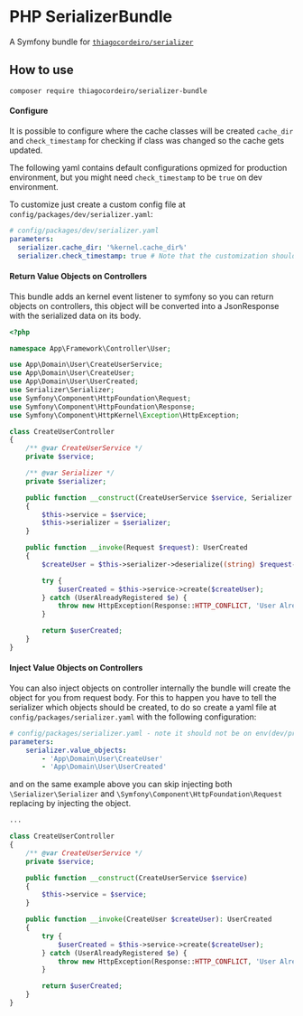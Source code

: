 # PHP SerializerBundle

A Symfony bundle for [`thiagocordeiro/serializer`](https://github.com/thiagocordeiro/serializer)

## How to use

```
composer require thiagocordeiro/serializer-bundle
```

#### Configure
It is possible to configure where the cache classes will be created `cache_dir` and `check_timestamp` for checking if class was changed so the cache gets updated.

The following yaml contains default configurations opmized for production environment, but you might need `check_timestamp` to be `true` on dev environment.

To customize just create a custom config file at `config/packages/dev/serializer.yaml`:
```yaml
# config/packages/dev/serializer.yaml
parameters:
  serializer.cache_dir: '%kernel.cache_dir%'
  serializer.check_timestamp: true # Note that the customization should be only on dev env folder
```

#### Return Value Objects on Controllers
This bundle adds an kernel event listener to symfony so you can return objects on controllers, this object will be converted into a JsonResponse with the serialized data on its body.

```php
<?php

namespace App\Framework\Controller\User;

use App\Domain\User\CreateUserService;
use App\Domain\User\CreateUser;
use App\Domain\User\UserCreated;
use Serializer\Serializer;
use Symfony\Component\HttpFoundation\Request;
use Symfony\Component\HttpFoundation\Response;
use Symfony\Component\HttpKernel\Exception\HttpException;

class CreateUserController
{
    /** @var CreateUserService */
    private $service;

    /** @var Serializer */
    private $serializer;

    public function __construct(CreateUserService $service, Serializer $serializer)
    {
        $this->service = $service;
        $this->serializer = $serializer;
    }

    public function __invoke(Request $request): UserCreated
    {
        $createUser = $this->serializer->deserialize((string) $request->getContent(), CreateUser::class);

        try {
            $userCreated = $this->service->create($createUser);
        } catch (UserAlreadyRegistered $e) {
            throw new HttpException(Response::HTTP_CONFLICT, 'User Already Registered', $e);
        }

        return $userCreated;
    }
}
```

#### Inject Value Objects on Controllers
You can also inject objects on controller internally the bundle will create the object for you from request body.
For this to happen you have to tell the serializer which objects should be created,
to do so create a yaml file at `config/packages/serializer.yaml` with the following configuration:
```yaml
# config/packages/serializer.yaml - note it should not be on env(dev/prod) folder)
parameters:
    serializer.value_objects:
        - 'App\Domain\User\CreateUser'
        - 'App\Domain\User\UserCreated'
```

and on the same example above you can skip injecting both `\Serializer\Serializer` and `\Symfony\Component\HttpFoundation\Request`
replacing by injecting the object.

```php
...

class CreateUserController
{
    /** @var CreateUserService */
    private $service;

    public function __construct(CreateUserService $service)
    {
        $this->service = $service;
    }

    public function __invoke(CreateUser $createUser): UserCreated
    {
        try {
            $userCreated = $this->service->create($createUser);
        } catch (UserAlreadyRegistered $e) {
            throw new HttpException(Response::HTTP_CONFLICT, 'User Already Registered', $e);
        }

        return $userCreated;
    }
}
```
